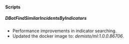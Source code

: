 
#### Scripts

##### DBotFindSimilarIncidentsByIndicators

- Performance improvements in indicator searching.
- Updated the docker image to: *demisto/ml:1.0.0.86706*.
